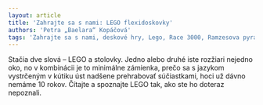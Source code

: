 ```yaml
---
layout: article
title: 'Zahrajte sa s nami: LEGO flexidoskovky'
authors: 'Petra „Baelara“ Kopáčová'
tags: 'Zahrajte sa s nami, deskové hry, Lego, Race 3000, Ramzesova pyramída, Minotaurus, Creativity'
---
```


Stačia dve slová – LEGO a stolovky.
Jedno alebo druhé iste rozžiari nejedno
oko, no v kombinácii je to minimálne
zámienka, prečo sa s jazykom
vystrčeným v kútiku úst nadšene prehrabovať
súčiastkami, hoci už dávno
nemáme 10 rokov. Čítajte a spoznajte
LEGO tak, ako ste ho doteraz nepoznali.
